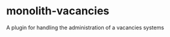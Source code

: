 monolith-vacancies
==================

A plugin for handling the administration of a vacancies systems
